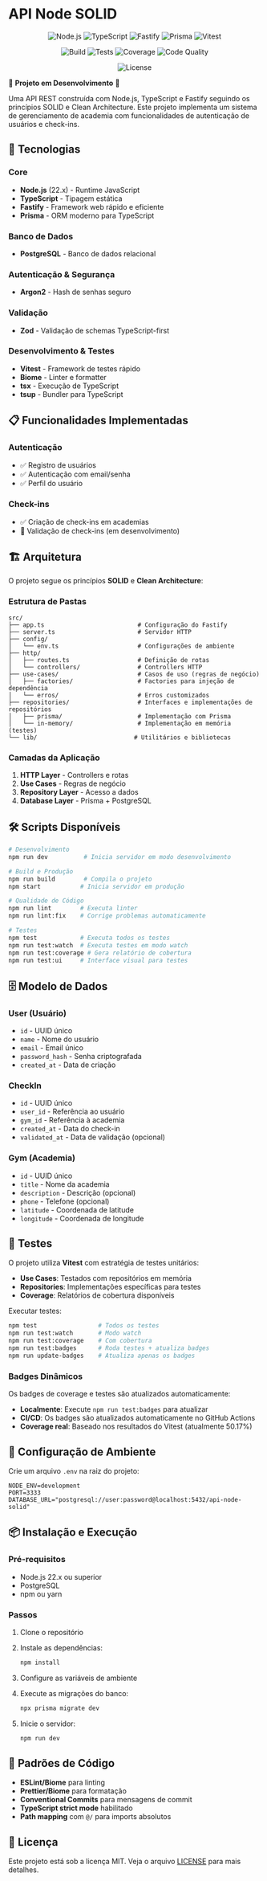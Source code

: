 # API Node SOLID

<div align="center">

![Node.js](https://img.shields.io/badge/Node.js-22.x-green?logo=node.js&logoColor=white)
![TypeScript](https://img.shields.io/badge/TypeScript-5.9.2-blue?logo=typescript&logoColor=white)
![Fastify](https://img.shields.io/badge/Fastify-5.6.0-black?logo=fastify&logoColor=white)
![Prisma](https://img.shields.io/badge/Prisma-6.16.1-2D3748?logo=prisma&logoColor=white)
![Vitest](https://img.shields.io/badge/Vitest-3.2.4-6E9F18?logo=vitest&logoColor=white)

![Build](https://img.shields.io/badge/Build-Passing-brightgreen?logo=github-actions&logoColor=white)
![Tests](https://img.shields.io/badge/Tests-9%20passed-brightgreen?logo=vitest&logoColor=white)
![Coverage](https://img.shields.io/badge/Coverage-57.37%25-orange?logo=vitest&logoColor=white)
![Code Quality](https://img.shields.io/badge/Code%20Quality-A-brightgreen?logo=biome&logoColor=white)

![License](https://img.shields.io/badge/License-MIT-blue?logo=opensourceinitiative&logoColor=white)
</div>

🚧 **Projeto em Desenvolvimento** 🚧

Uma API REST construída com Node.js, TypeScript e Fastify seguindo os princípios SOLID e Clean Architecture. Este projeto implementa um sistema de gerenciamento de academia com funcionalidades de autenticação de usuários e check-ins.

## 🚀 Tecnologias

### Core

- **Node.js** (22.x) - Runtime JavaScript
- **TypeScript** - Tipagem estática
- **Fastify** - Framework web rápido e eficiente
- **Prisma** - ORM moderno para TypeScript

### Banco de Dados

- **PostgreSQL** - Banco de dados relacional

### Autenticação & Segurança

- **Argon2** - Hash de senhas seguro

### Validação

- **Zod** - Validação de schemas TypeScript-first

### Desenvolvimento & Testes

- **Vitest** - Framework de testes rápido
- **Biome** - Linter e formatter
- **tsx** - Execução de TypeScript
- **tsup** - Bundler para TypeScript

## 📋 Funcionalidades Implementadas

### Autenticação

- ✅ Registro de usuários
- ✅ Autenticação com email/senha
- ✅ Perfil do usuário

### Check-ins

- ✅ Criação de check-ins em academias
- 🚧 Validação de check-ins (em desenvolvimento)

## 🏗️ Arquitetura

O projeto segue os princípios **SOLID** e **Clean Architecture**:

### Estrutura de Pastas

```
src/
├── app.ts                          # Configuração do Fastify
├── server.ts                       # Servidor HTTP
├── config/
│   └── env.ts                      # Configurações de ambiente
├── http/
│   ├── routes.ts                   # Definição de rotas
│   └── controllers/                # Controllers HTTP
├── use-cases/                      # Casos de uso (regras de negócio)
│   ├── factories/                  # Factories para injeção de dependência
│   └── erros/                      # Erros customizados
├── repositories/                   # Interfaces e implementações de repositórios
│   ├── prisma/                     # Implementação com Prisma
│   └── in-memory/                  # Implementação em memória (testes)
└── lib/                           # Utilitários e bibliotecas
```

### Camadas da Aplicação

1. **HTTP Layer** - Controllers e rotas
2. **Use Cases** - Regras de negócio
3. **Repository Layer** - Acesso a dados
4. **Database Layer** - Prisma + PostgreSQL

## 🛠️ Scripts Disponíveis

```bash
# Desenvolvimento
npm run dev          # Inicia servidor em modo desenvolvimento

# Build e Produção
npm run build        # Compila o projeto
npm start           # Inicia servidor em produção

# Qualidade de Código
npm run lint        # Executa linter
npm run lint:fix    # Corrige problemas automaticamente

# Testes
npm test            # Executa todos os testes
npm run test:watch  # Executa testes em modo watch
npm run test:coverage # Gera relatório de cobertura
npm run test:ui     # Interface visual para testes
```

## 🗄️ Modelo de Dados

### User (Usuário)

- `id` - UUID único
- `name` - Nome do usuário
- `email` - Email único
- `password_hash` - Senha criptografada
- `created_at` - Data de criação

### CheckIn

- `id` - UUID único
- `user_id` - Referência ao usuário
- `gym_id` - Referência à academia
- `created_at` - Data do check-in
- `validated_at` - Data de validação (opcional)

### Gym (Academia)

- `id` - UUID único
- `title` - Nome da academia
- `description` - Descrição (opcional)
- `phone` - Telefone (opcional)
- `latitude` - Coordenada de latitude
- `longitude` - Coordenada de longitude

## 🧪 Testes

O projeto utiliza **Vitest** com estratégia de testes unitários:

- **Use Cases**: Testados com repositórios em memória
- **Repositories**: Implementações específicas para testes
- **Coverage**: Relatórios de cobertura disponíveis

Executar testes:

```bash
npm test                 # Todos os testes
npm run test:watch       # Modo watch
npm run test:coverage    # Com cobertura
npm run test:badges      # Roda testes + atualiza badges
npm run update-badges    # Atualiza apenas os badges
```

### Badges Dinâmicos

Os badges de coverage e testes são atualizados automaticamente:

- **Localmente**: Execute `npm run test:badges` para atualizar
- **CI/CD**: Os badges são atualizados automaticamente no GitHub Actions
- **Coverage real**: Baseado nos resultados do Vitest (atualmente 50.17%)

## 🔧 Configuração de Ambiente

Crie um arquivo `.env` na raiz do projeto:

```env
NODE_ENV=development
PORT=3333
DATABASE_URL="postgresql://user:password@localhost:5432/api-node-solid"
```

## 📦 Instalação e Execução

### Pré-requisitos

- Node.js 22.x ou superior
- PostgreSQL
- npm ou yarn

### Passos

1. Clone o repositório
2. Instale as dependências:

   ```bash
   npm install
   ```

3. Configure as variáveis de ambiente
4. Execute as migrações do banco:

   ```bash
   npx prisma migrate dev
   ```

5. Inicie o servidor:

   ```bash
   npm run dev
   ```

## 📝 Padrões de Código

- **ESLint/Biome** para linting
- **Prettier/Biome** para formatação
- **Conventional Commits** para mensagens de commit
- **TypeScript strict mode** habilitado
- **Path mapping** com `@/` para imports absolutos

## 📄 Licença

Este projeto está sob a licença MIT. Veja o arquivo [LICENSE](LICENSE) para mais detalhes.
